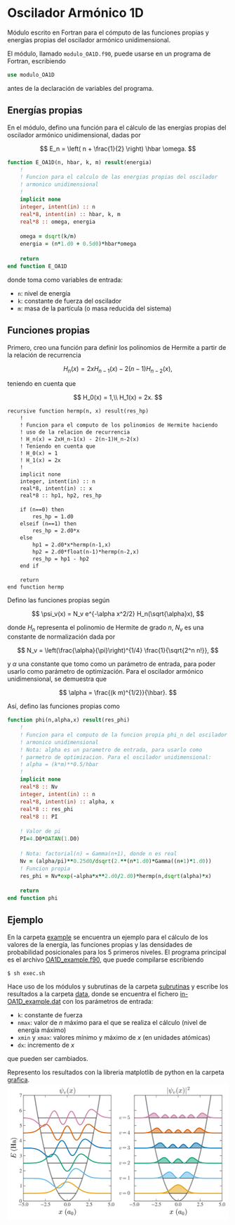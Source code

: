 # Oscilador Armónico 1D

Módulo escrito en Fortran para el cómputo de las funciones propias y energías propias del oscilador armónico unidimensional.

El módulo, llamado `modulo_OA1D.f90`, puede usarse en un programa de Fortran, escribiendo
```fortran
use modulo_OA1D
```
antes de la declaración de variables del programa.

## Energías propias ##

En el módulo, defino una función para el cálculo de las energías propias del
oscilador armónico unidimensional, dadas por

$$
    E_n = \left( n + \frac{1}{2} \right) \hbar \omega.
$$

```fortran
function E_OA1D(n, hbar, k, m) result(energia)
    !
    ! Funcion para el calculo de las energias propias del oscilador
    ! armonico unidimensional
    !
    implicit none
    integer, intent(in) :: n
    real*8, intent(in) :: hbar, k, m
    real*8 :: omega, energia

    omega = dsqrt(k/m)
    energia = (n*1.d0 + 0.5d0)*hbar*omega

    return
end function E_OA1D
```
donde toma como variables de entrada:
- `n`: nivel de energía
- `k`: constante de fuerza del oscilador
- `m`: masa de la partícula (o masa reducida del sistema)

## Funciones propias ##

Primero, creo una función para definir los polinomios de Hermite a partir de la
relación de recurrencia

$$
    H_n(x) = 2xH_{n-1}(x) - 2(n-1)H_{n-2}(x),
$$

teniendo en cuenta que

$$
H_0(x) = 1,\\
H_1(x) = 2x.
$$

```Fortran
recursive function hermp(n, x) result(res_hp)
    !
    ! Funcion para el computo de los polinomios de Hermite haciendo
    ! uso de la relacion de recurrencia
    ! H_n(x) = 2xH_n-1(x) - 2(n-1)H_n-2(x)
    ! Teniendo en cuenta que
    ! H_0(x) = 1
    ! H_1(x) = 2x
    !
    implicit none
    integer, intent(in) :: n
    real*8, intent(in) :: x
    real*8 :: hp1, hp2, res_hp

    if (n==0) then
        res_hp = 1.d0
    elseif (n==1) then
        res_hp = 2.d0*x
    else
        hp1 = 2.d0*x*hermp(n-1,x)
        hp2 = 2.d0*float(n-1)*hermp(n-2,x)
        res_hp = hp1 - hp2
    end if

    return
end function hermp
```

Defino las funciones propias según

$$
    \psi_v(x) = N_v e^{-\alpha x^2/2} H_n(\sqrt{\alpha}x),
$$

donde $H_n$ representa el polinomio de Hermite de grado $n$, $N_v$ es una constante de normalización dada por

$$
    N_v = \left(\frac{\alpha}{\pi}\right)^{1/4} \frac{1}{\sqrt{2^n n!}},
$$

y $\alpha$ una constante que tomo como un parámetro de entrada, para poder usarlo como
parámetro de optimización. Para el oscilador armónico unidimensional, se
demuestra que

$$
    \alpha = \frac{(k m)^{1/2}}{\hbar}.
$$

Así, defino las funciones propias como
```fortran
function phi(n,alpha,x) result(res_phi)
    !
    ! Funcion para el computo de la funcion propia phi_n del oscilador
    ! armonico unidimensional
    ! Nota: alpha es un parametro de entrada, para usarlo como
    ! parmetro de optimizacion. Para el oscilador unidimensional:
    ! alpha = (k*m)**0.5/hbar
    !
    implicit none
    real*8 :: Nv
    integer, intent(in) :: n
    real*8, intent(in) :: alpha, x
    real*8 :: res_phi
    real*8 :: PI

    ! Valor de pi
    PI=4.D0*DATAN(1.D0)

    ! Nota: factorial(n) = Gamma(n+1), donde n es real
    Nv = (alpha/pi)**0.25d0/dsqrt(2.**(n*1.d0)*Gamma((n+1)*1.d0))
    ! Funcion propia
    res_phi = Nv*exp(-alpha*x**2.d0/2.d0)*hermp(n,dsqrt(alpha)*x)

    return
end function phi
```

## Ejemplo ##

En la carpeta [example](https://github.com/jaqg/Oscilador-Armonico-1D/tree/main/example) se encuentra un ejemplo para el cálculo de los valores de la energía, las funciones propias y las densidades de probabilidad posicionales para los 5 primeros niveles. El programa principal es el archivo [OA1D_example.f90](https://github.com/jaqg/Oscilador-Armonico-1D/blob/main/example/OA1D_example.f90), que puede compilarse escribiendo
```shell
$ sh exec.sh
```
Hace uso de los módulos y subrutinas de la carpeta [subrutinas](https://github.com/jaqg/Oscilador-Armonico-1D/tree/main/example/subrutinas) y escribe los resultados a la carpeta [data](https://github.com/jaqg/Oscilador-Armonico-1D/tree/main/example/data), donde se encuentra el fichero [in-OA1D_example.dat](https://github.com/jaqg/Oscilador-Armonico-1D/blob/main/example/data/in-OA1D_example.dat) con los parámetros de entrada:
- `k`: constante de fuerza
- `nmax`: valor de $n$ máximo para el que se realiza el cálculo (nivel de
    energía máximo)
- `xmin` y `xmax`: valores mínimo y máximo de $x$ (en unidades atómicas)
- `dx`: incremento de $x$

que pueden ser cambiados.

Represento los resultados con la libreria matplotlib de python en la carpeta
[grafica](https://github.com/jaqg/Oscilador-Armonico-1D/tree/main/example/grafica).
![Funciones y densidades](https://github.com/jaqg/Oscilador-Armonico-1D/blob/main/example/grafica/funciones_densidades_subplot.png)
